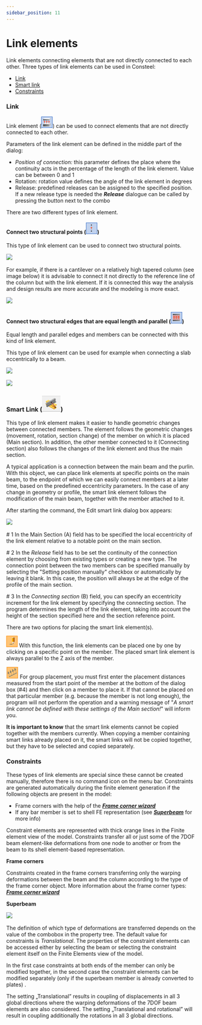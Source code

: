 ```yaml
---
sidebar_position: 11
---
```

# Link elements

Link elements connecting elements that are not directly connected to each other. Three types of link elements can be used in Consteel:

<!-- /wp:paragraph -->

<!-- wp:list -->

- [Link](#link)
- [Smart link](#smart-link)
- [Constraints](#constraints)

<!-- /wp:list -->

<!-- wp:heading {"level":3} -->

### Link

<!-- /wp:heading -->

<!-- wp:paragraph -->

Link element (![](./img/wp-content-uploads-2021-04-cmd_link.png)) can be used to connect elements that are not directly connected to each other.

<!-- /wp:paragraph -->

<!-- wp:paragraph -->

Parameters of the link element can be defined in the middle part of the dialog:

<!-- /wp:paragraph -->

<!-- wp:list -->

- _Position of connection:_ this parameter defines the place where the continuity acts in the percentage of the length of the link element. Value can be between 0 and 1
- Rotation: rotation value defines the angle of the link element in degrees
- Release: predefined releases can be assigned to the specified position. If a new release type is needed the **_Release_** dialogue can be called by pressing the button next to the combo

<!-- /wp:list -->

<!-- wp:paragraph {"align":"justify"} -->

There are two different types of link element.

<!-- /wp:paragraph -->

<!-- wp:heading {"level":4} -->

#### Connect two structural points (![](./img/wp-content-uploads-2021-04-cmd_link_point.png))

<!-- /wp:heading -->

<!-- wp:paragraph -->

This type of link element can be used to connect two structural points.

<!-- /wp:paragraph -->

<!-- wp:image {"align":"center","id":9034,"width":299,"height":161,"sizeSlug":"full","linkDestination":"media"} -->

[![](https://Consteelsoftware.com/wp-content/uploads/2021/04/6-10-Link-elements.png)](./img/wp-content-uploads-2021-04-6-10-Link-elements.png)

<!-- /wp:image -->

<!-- wp:paragraph {"align":"justify"} -->

For example, if there is a cantilever on a relatively high tapered column (see image below) it is advisable to connect it not directly to the reference line of the column but with the link element. If it is connected this way the analysis and design results are more accurate and the modeling is more exact.

<!-- /wp:paragraph -->

<!-- wp:image {"align":"center","id":9040,"width":699,"height":386,"sizeSlug":"full","linkDestination":"media"} -->

[![](https://Consteelsoftware.com/wp-content/uploads/2021/04/6-10-Connection-element.png)](./img/wp-content-uploads-2021-04-6-10-Connection-element.png)

<!-- /wp:image -->

<!-- wp:heading {"level":4} -->

#### Connect two structural edges that are equal length and parallel (![](./img/wp-content-uploads-2021-04-cmd_link_line.png))

<!-- /wp:heading -->

<!-- wp:paragraph -->

Equal length and parallel edges and members can be connected with this kind of link element.

<!-- /wp:paragraph -->

<!-- wp:paragraph -->

This type of link element can be used for example when connecting a slab eccentrically to a beam.

<!-- /wp:paragraph -->

<!-- wp:image {"align":"center","id":9046,"width":698,"height":296,"sizeSlug":"full","linkDestination":"media"} -->

[![](https://Consteelsoftware.com/wp-content/uploads/2021/04/6-10-slab-to-beam_1.jpg)](./img/wp-content-uploads-2021-04-6-10-slab-to-beam_1.jpg)

<!-- /wp:image -->

<!-- wp:image {"align":"center","id":9052,"width":698,"height":295,"sizeSlug":"full","linkDestination":"media"} -->

[![](https://Consteelsoftware.com/wp-content/uploads/2021/04/6-10-slab-to-beam_2.jpg)](./img/wp-content-uploads-2021-04-6-10-slab-to-beam_2.jpg)

<!-- /wp:image -->

<!-- wp:heading {"level":3} -->

### Smart Link (![](./img/wp-content-uploads-2021-04-cmd_smartlink.png))

<!-- /wp:heading -->

<!-- wp:paragraph {"align":"justify"} -->

This type of link element makes it easier to handle geometric changes between connected members. The element follows the geometric changes (movement, rotation, section change) of the member on which it is placed (Main section). In addition, the other member connected to it (Connecting section) also follows the changes of the link element and thus the main section.

<!-- /wp:paragraph -->

<!-- wp:paragraph {"align":"justify"} -->

A typical application is a connection between the main beam and the purlin. With this object, we can place link elements at specific points on the main beam, to the endpoint of which we can easily connect members at a later time, based on the predefined eccentricity parameters. In the case of any change in geometry or profile, the smart link element follows the modification of the main beam, together with the member attached to it.

<!-- /wp:paragraph -->

<!-- wp:paragraph -->

After starting the command, the Edit smart link dialog box appears:

<!-- /wp:paragraph -->

<!-- wp:image {"align":"center","id":13567,"width":578,"height":475,"sizeSlug":"full","linkDestination":"media"} -->

[![](https://Consteelsoftware.com/wp-content/uploads/2021/04/6-10-Edit-smart-link-1.png)](./img/wp-content-uploads-2021-04-6-10-Edit-smart-link-1.png)

<!-- /wp:image -->

<!-- wp:paragraph {"align":"justify"} -->

\# 1 In the Main Section (A) field has to be specified the local eccentricity of the link element relative to a notable point on the main section.

<!-- /wp:paragraph -->

<!-- wp:paragraph {"align":"justify"} -->

\# 2 In the _Release_ field has to be set the continuity of the connection element by choosing from existing types or creating a new type. The connection point between the two members can be specified manually by selecting the "Setting position manually" checkbox or automatically by leaving it blank. In this case, the position will always be at the edge of the profile of the main section.

<!-- /wp:paragraph -->

<!-- wp:paragraph {"align":"justify"} -->

\# 3 In the _Connecting section_ (B) field, you can specify an eccentricity increment for the link element by specifying the connecting section. The program determines the length of the link element, taking into account the height of the section specified here and the section reference point.

<!-- /wp:paragraph -->

<!-- wp:paragraph -->

There are two options for placing the smart link element(s).

<!-- /wp:paragraph -->

<!-- wp:paragraph {"align":"justify"} -->

![](./img/wp-content-uploads-2021-04-5-3-draw-ico-11.png) With this function, the link elements can be placed one by one by clicking on a specific point on the member. The placed smart link element is always parallel to the Z axis of the member.

<!-- /wp:paragraph -->

<!-- wp:paragraph {"align":"justify"} -->

![](./img/wp-content-uploads-2021-04-cmd_multi_place.png) For group placement, you must first enter the placement distances measured from the start point of the member at the bottom of the dialog box (#4) and then click on a member to place it. If that cannot be placed on that particular member (e.g. because the member is not long enough), the program will not perform the operation and a warning message of "_A smart link cannot be defined with these settings of the Main section!_" will inform you.

<!-- /wp:paragraph -->

<!-- wp:paragraph {"align":"justify"} -->

**It is important to know** that the smart link elements cannot be copied together with the members currently. When copying a member containing smart links already placed on it, the smart links will not be copied together, but they have to be selected and copied separately.

<!-- /wp:paragraph -->

<!-- wp:heading {"level":3} -->

### Constraints

<!-- /wp:heading -->

<!-- wp:paragraph {"align":"justify"} -->

These types of link elements are special since these cannot be created manually, therefore there is no command icon on the menu bar. Constraints are generated automatically during the finite element generation if the following objects are present in the model:

<!-- /wp:paragraph -->

<!-- wp:list -->

- Frame corners with the help of the [**_Frame corner wizard_**](../5_0_structural-modeling/5_7_frame-corner-wizard.md)
- If any bar member is set to shell FE representation (see **_[Superbeam](../5_0_structural-modeling/5_14_superbeam.md)_** for more info)

<!-- /wp:list -->

<!-- wp:paragraph -->

Constraint elements are represented with thick orange lines in the Finite element view of the model. Constraints transfer all or just some of the 7DOF beam element-like deformations from one node to another or from the beam to its shell element-based representation.

<!-- /wp:paragraph -->

<!-- wp:paragraph -->

**Frame corners**

<!-- /wp:paragraph -->

<!-- wp:paragraph -->

Constraints created in the frame corners transferring only the warping deformations between the beam and the column according to the type of the frame corner object. More information about the frame corner types: [**_Frame corner wizard_**](../5_0_structural-modeling/5_7_frame-corner-wizard.md)

<!-- /wp:paragraph -->

<!-- wp:paragraph -->

**Superbeam**

<!-- /wp:paragraph -->

<!-- wp:image {"align":"right","id":29490,"width":368,"height":105,"sizeSlug":"full","linkDestination":"media"} -->

[![](https://Consteelsoftware.com/wp-content/uploads/2021/12/combo_constr_type.png)](./img/wp-content-uploads-2021-12-combo_constr_type.png)

<!-- /wp:image -->

<!-- wp:paragraph {"align":"justify"} -->

The definition of which type of deformations are transferred depends on the value of the combobox in the property tree. The default value for constraints is _Translational_. The properties of the constraint elements can be accessed either by selecting the beam or selecting the constraint element itself on the Finite Elements view of the model.

<!-- /wp:paragraph -->

<!-- wp:paragraph {"align":"justify"} -->

In the first case constraints at both ends of the member can only be modified together, in the second case the constraint elements can be modified separately (only if the superbeam member is already converted to plates) .

<!-- /wp:paragraph -->

<!-- wp:paragraph {"align":"justify"} -->

The setting „Translational” results in coupling of displacements in all 3 global directions where the warping deformations of the 7DOF beam elements are also considered. The setting „Translational and rotational” will result in coupling additionally the rotations in all 3 global directions.

<!-- /wp:paragraph -->
